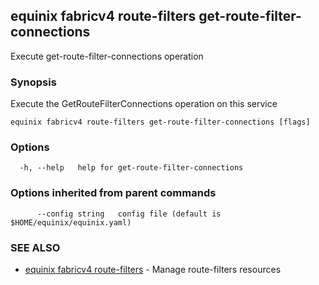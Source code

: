 ## equinix fabricv4 route-filters get-route-filter-connections

Execute get-route-filter-connections operation

### Synopsis

Execute the GetRouteFilterConnections operation on this service

```
equinix fabricv4 route-filters get-route-filter-connections [flags]
```

### Options

```
  -h, --help   help for get-route-filter-connections
```

### Options inherited from parent commands

```
      --config string   config file (default is $HOME/equinix/equinix.yaml)
```

### SEE ALSO

* [equinix fabricv4 route-filters](equinix_fabricv4_route-filters.md)	 - Manage route-filters resources

